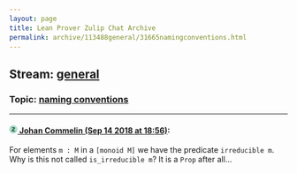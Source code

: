 ```yaml
---
layout: page
title: Lean Prover Zulip Chat Archive 
permalink: archive/113488general/31665namingconventions.html
---
```


## Stream: [general](index.html)
### Topic: [naming conventions](31665namingconventions.html)

---

#### [![Click to go to Zulip](../../assets/img/zulip2.png) Johan Commelin (Sep 14 2018 at 18:56)](https://leanprover.zulipchat.com/#narrow/stream/113488-general/topic/naming%20conventions/near/133965549):
For elements `m : M` in a `[monoid M]` we have the predicate `irreducible m`. Why is this not called `is_irreducible m`? It is a `Prop` after all...

